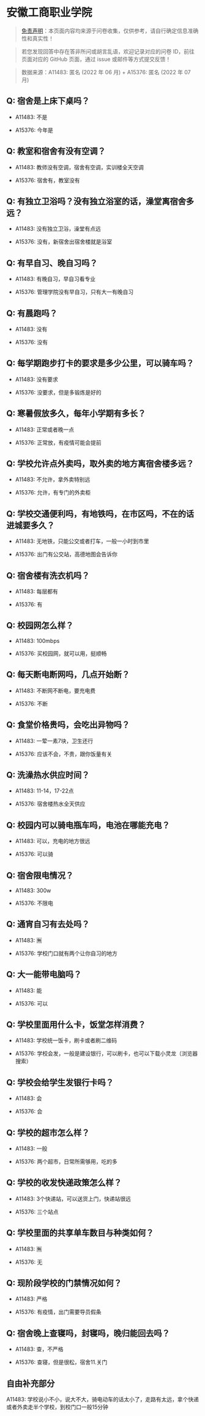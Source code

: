 # 安徽工商职业学院

> [免责声明](https://colleges.chat/#_3)：本页面内容均来源于问卷收集，仅供参考，请自行确定信息准确性和真实性！

> 若您发现回答中存在答非所问或胡言乱语，欢迎记录对应的问卷 ID，前往页面对应的 GitHub 页面，通过 issue 或邮件等方式提交反馈！

> 数据来源：A11483: 匿名 (2022 年 06 月) + A15376: 匿名 (2022 年 07 月)

## Q: 宿舍是上床下桌吗？

- A11483: 不是

- A15376: 今年是

## Q: 教室和宿舍有没有空调？

- A11483: 教师没有空调，宿舍有空调，实训楼全天空调

- A15376: 宿舍有，教室没有

## Q: 有独立卫浴吗？没有独立浴室的话，澡堂离宿舍多远？

- A11483: 没有独立卫浴，澡堂有点远

- A15376: 没有，新宿舍出宿舍楼就是浴室

## Q: 有早自习、晚自习吗？

- A11483: 有晚自习，早自习看专业

- A15376: 管理学院没有早自习，只有大一有晚自习

## Q: 有晨跑吗？

- A11483: 没有

- A15376: 没有

## Q: 每学期跑步打卡的要求是多少公里，可以骑车吗？

- A11483: 没有要求

- A15376: 没要求，但是多锻炼是好的

## Q: 寒暑假放多久，每年小学期有多长？

- A11483: 正常或者晚一点

- A15376: 正常放，有疫情可能会提前

## Q: 学校允许点外卖吗，取外卖的地方离宿舍楼多远？

- A11483: 不允许，拿外卖特别远

- A15376: 允许，有专门的外卖柜

## Q: 学校交通便利吗，有地铁吗，在市区吗，不在的话进城要多久？

- A11483: 无地铁，只能公交或者打车，一般一小时到市里

- A15376: 出门有公交站，高德地图会告诉你

## Q: 宿舍楼有洗衣机吗？

- A11483: 每层都有

- A15376: 有

## Q: 校园网怎么样？

- A11483: 100mbps

- A15376: 买校园网，就可以用，挺顺畅

## Q: 每天断电断网吗，几点开始断？

- A11483: 不断网不断电，要充电费

- A15376: 不断

## Q: 食堂价格贵吗，会吃出异物吗？

- A11483: 一荤一素7块，卫生还行

- A15376: 应该不会，不贵，跟你饭量有关

## Q: 洗澡热水供应时间？

- A11483: 11-14，17-22点

- A15376: 宿舍楼热水全天供应

## Q: 校园内可以骑电瓶车吗，电池在哪能充电？

- A11483: 可以，充电的地方很远

- A15376: 可以骑

## Q: 宿舍限电情况？

- A11483: 300w

- A15376: 不限电

## Q: 通宵自习有去处吗？

- A11483: 🈚️

- A15376: 学校门口就有两个让你自习的地方

## Q: 大一能带电脑吗？

- A11483: 能

- A15376: 可以

## Q: 学校里面用什么卡，饭堂怎样消费？

- A11483: 学校统一饭卡，刷卡或者刷二维码

- A15376: 学校会发，一般是建设银行，可以刷卡，也可以下载小灵龙（浏览器搜索）

## Q: 学校会给学生发银行卡吗？

- A11483: 会

- A15376: 会

## Q: 学校的超市怎么样？

- A11483: 一般

- A15376: 两个超市，日常所需够用，吃的多

## Q: 学校的收发快递政策怎么样？

- A11483: 3个快递站，可以送货上门，快递站很远

- A15376: 三个站点

## Q: 学校里面的共享单车数目与种类如何？

- A11483: 🈚️

- A15376: 无

## Q: 现阶段学校的门禁情况如何？

- A11483: 严格

- A15376: 有疫情，出门需要导员假条

## Q: 宿舍晚上查寝吗，封寝吗，晚归能回去吗？

- A11483: 查，不严格

- A15376: 查寝，但是很松，宿舍11.关门

## 自由补充部分

A11483: 学校说小不小，说大不大，骑电动车的话太小了，走路有太远，拿个快递或者外卖走半个学校，到校门口一般15分钟